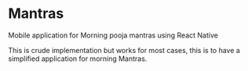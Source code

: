 # Mantras

Mobile application for Morning pooja mantras using React Native

This is crude implementation but works for most cases, this is to have a simplified application for morning Mantras.
